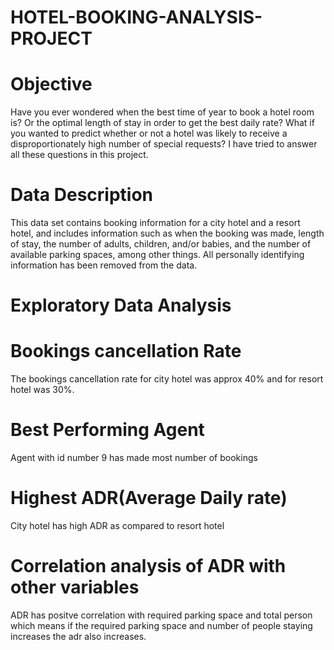# HOTEL-BOOKING-ANALYSIS-PROJECT

# Objective

Have you ever wondered when the best time of year to book a hotel room is? Or the optimal length of stay in order to get the best daily rate? What if you wanted to predict whether or not a hotel was likely to receive a disproportionately high number of special requests? I have tried to answer all these questions in this project.

# Data Description

This data set contains booking information for a city hotel and a resort hotel, and includes information such as when the booking was made, length of stay, the number of adults, children, and/or babies, and the number of available parking spaces, among other things. All personally identifying information has been removed from the data.

# Exploratory Data Analysis

# Bookings cancellation Rate

The bookings cancellation rate for city hotel was approx 40% and for resort hotel was 30%.

# Best Performing Agent

Agent with id number 9 has made most number of bookings

#  Highest ADR(Average Daily rate)

City hotel has high ADR as compared to resort hotel

# Correlation analysis of ADR with other variables

ADR has positve correlation with required parking space and total person which means if the required parking space and number of people staying increases the adr also increases.



